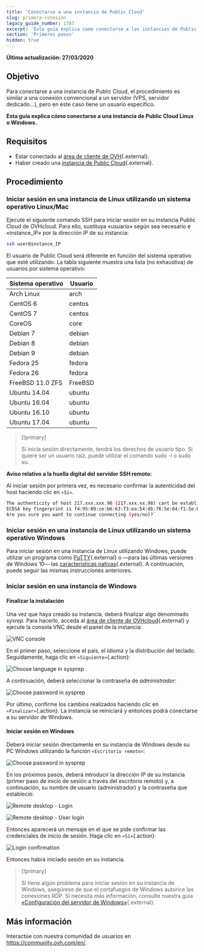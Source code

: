 ```yaml
---
title: 'Conectarse a una instancia de Public Cloud'
slug: primera-conexion
legacy_guide_number: 1787
excerpt: 'Esta guía explica como conectarse a las instancias de Public Cloud de OVHcloud utilizando Windows y Linux'
section: 'Primeros pasos'
hidden: true
---
```


**Última actualización: 27/03/2020**

## Objetivo

Para conectarse a una instancia de Public Cloud, el procedimiento es similar a una conexión convencional a un servidor (VPS, servidor dedicado...), pero en este caso tiene un usuario específico.

**Esta guía explica cómo conectarse a una instancia de Public Cloud Linux o Windows.**


## Requisitos

- Estar conectado al [área de cliente de OVH](https://www.ovh.com/auth/?action=gotomanager&from=https://www.ovh.es/&ovhSubsidiary=es){.external}.
- Haber creado una [instancia de Public Cloud](https://www.ovhcloud.com/es-es/public-cloud/){.external}.


## Procedimiento

### Iniciar sesión en una instancia de Linux utilizando un sistema operativo Linux/Mac

Ejecute el siguiente comando SSH para iniciar sesión en su instancia Public Cloud de OVHcloud. Para ello, sustituya «usuario» según sea necesario e «instance_IP» por la dirección IP de su instancia:

```sh
ssh user@instance_IP
```

El usuario de Public Cloud será diferente en función del sistema operativo que esté utilizando. La tabla siguiente muestra una lista (no exhaustiva) de usuarios por sistema operativo:

|Sistema operativo|Usuario|
|---|---|
|Arch Linux|arch|
|CentOS 6|centos|
|CentOS 7|centos|
|CoreOS|core|
|Debian 7|debian|
|Debian 8|debian|
|Debian 9|debian|
|Fedora 25|fedora|
|Fedora 26|fedora|
|FreeBSD 11.0 ZFS|FreeBSD|
|Ubuntu 14.04|ubuntu|
|Ubuntu 16.04|ubuntu|
|Ubuntu 16.10|ubuntu|
|Ubuntu 17.04|ubuntu|

> [!primary]
>
> Si inicia sesión directamente, tendrá los derechos de usuario tipo. Si quiere ser un usuario raíz, puede utilizar el comando sudo -i o sudo su.
>


**Aviso relativo a la huella digital del servidor SSH remoto:**

Al iniciar sesión por primera vez, es necesario confirmar la autenticidad del host haciendo clic en `«Sí»`.

```sh
The authenticity of host 217.xxx.xxx.98 (217.xxx.xx.98) cant be established.
ECDSA key fingerprint is f4:95:09:ce:b6:63:73:ea:54:db:76:5e:64:f1:5e:6d.
Are you sure you want to continue connecting (yes/no)?`
```


### Iniciar sesión en una instancia de Linux utilizando un sistema operativo Windows

Para iniciar sesión en una instancia de Linux utilizando Windows, puede utilizar un programa como [PuTTY](https://www.putty.org/){.external} o —para las últimas versiones de Windows 10— las [características nativas](https://docs.microsoft.com/es-es/windows/wsl/about){.external}. A continuación, puede seguir las mismas instrucciones anteriores.


### Iniciar sesión en una instancia de Windows

#### Finalizar la instalación

Una vez que haya creado su instancia, deberá finalizar algo denominado *sysrep*. Para hacerlo, acceda al [área de cliente de OVHcloud](https://www.ovh.com/auth/?action=gotomanager&from=https://www.ovh.es/&ovhSubsidiary=es){.external} y ejecute la consola VNC desde el panel de la instancia:

![VNC console](images/vnc_console.png)

En el primer paso, seleccione el país, el idioma y la distribución del teclado. Seguidamente, haga clic en `«Siguiente»`{.action}:

![Choose language in sysprep](images/sysprep_first_step.png)

A continuación, deberá seleccionar la contraseña de *administrador*:

![Choose password in sysprep](images/sysprep_password.png)

Por último, confirme los cambios realizados haciendo clic en `«Finalizar»`{.action}. La instancia se reiniciará y entonces podrá conectarse a su servidor de Windows.


#### Iniciar sesión en Windows

Deberá iniciar sesión directamente en su instancia de Windows desde su PC Windows utilizando la función `«Escritorio remoto»`:

![Choose password in sysprep](images/remote_desktop.png)

En los próximos pasos, deberá introducir la dirección IP de su instancia (primer paso de inicio de sesión a través del escritorio remoto) y, a continuación, su nombre de usuario (administrador) y la contraseña que estableció:

![Remote desktop - Login](images/remote_desktop_connection_IP.png)

![Remote desktop - User login](images/remote_desktop_connection_user.png)

Entonces aparecerá un mensaje en el que se pide confirmar las credenciales de inicio de sesión. Haga clic en `«Sí»`{.action}:

![Login confirmation](images/connection_validation.png)

Entonces habrá iniciado sesión en su instancia.

> [!primary]
>
> Si tiene algún problema para iniciar sesión en su instancia de Windows, asegúrese de que el cortafuegos de Windows autorice las conexiones RDP. Si necesita más información, consulte nuestra guía [«Configuración del servidor de Windows»](https://docs.ovh.com/es/vps/windows-first-config/){.external}.
> 


## Más información

Interactúe con nuestra comunidad de usuarios en <https://community.ovh.com/en/>.
